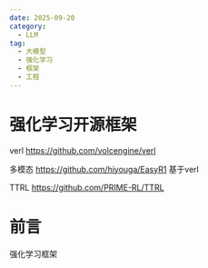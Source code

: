 ```yaml
---
date: 2025-09-20
category:
  - LLM
tag:
  - 大模型
  - 强化学习
  - 框架
  - 工程
---
```


# 强化学习开源框架

verl https://github.com/volcengine/verl

多模态 https://github.com/hiyouga/EasyR1 基于verl

TTRL https://github.com/PRIME-RL/TTRL

# 前言

强化学习框架